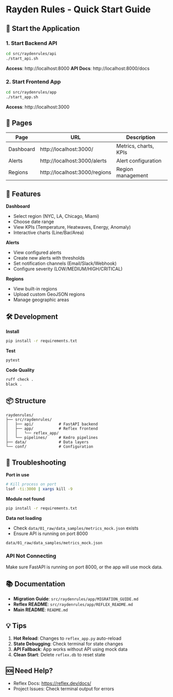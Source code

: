 # Rayden Rules - Quick Start Guide

## 🚀 Start the Application

### 1. Start Backend API
```bash
cd src/raydenrules/api
./start_api.sh
```
**Access**: http://localhost:8000
**API Docs**: http://localhost:8000/docs

### 2. Start Frontend App
```bash
cd src/raydenrules/app
./start_app.sh
```
**Access**: http://localhost:3000

## 📄 Pages

| Page | URL | Description |
|------|-----|-------------|
| Dashboard | http://localhost:3000/ | Metrics, charts, KPIs |
| Alerts | http://localhost:3000/alerts | Alert configuration |
| Regions | http://localhost:3000/regions | Region management |

## 🎯 Features

**Dashboard**
- Select region (NYC, LA, Chicago, Miami)
- Choose date range
- View KPIs (Temperature, Heatwaves, Energy, Anomaly)
- Interactive charts (Line/Bar/Area)

**Alerts**
- View configured alerts
- Create new alerts with thresholds
- Set notification channels (Email/Slack/Webhook)
- Configure severity (LOW/MEDIUM/HIGH/CRITICAL)

**Regions**
- View built-in regions
- Upload custom GeoJSON regions
- Manage geographic areas

## 🛠️ Development

**Install**
```bash
pip install -r requirements.txt
```

**Test**
```bash
pytest
```

**Code Quality**
```bash
ruff check .
black .
```

## 📦 Structure

```
raydenrules/
├── src/raydenrules/
│   ├── api/           # FastAPI backend
│   ├── app/           # Reflex frontend
│   │   └── reflex_app/
│   └── pipelines/     # Kedro pipelines
├── data/              # Data layers
└── conf/              # Configuration
```

## 🔧 Troubleshooting

**Port in use**
```bash
# Kill process on port
lsof -ti:3000 | xargs kill -9
```

**Module not found**
```bash
pip install -r requirements.txt
```

**Data not loading**
- Check `data/01_raw/data_samples/metrics_mock.json` exists
- Ensure API is running on port 8000
```
data/01_raw/data_samples/metrics_mock.json
```

### API Not Connecting
Make sure FastAPI is running on port 8000, or the app will use mock data.

## 📚 Documentation

- **Migration Guide**: `src/raydenrules/app/MIGRATION_GUIDE.md`
- **Reflex README**: `src/raydenrules/app/REFLEX_README.md`
- **Main README**: `README.md`

## 💡 Tips

1. **Hot Reload**: Changes to `reflex_app.py` auto-reload
2. **State Debugging**: Check terminal for state changes
3. **API Fallback**: App works without API using mock data
4. **Clean Start**: Delete `reflex.db` to reset state

## 🆘 Need Help?

- Reflex Docs: https://reflex.dev/docs/
- Project Issues: Check terminal output for errors
